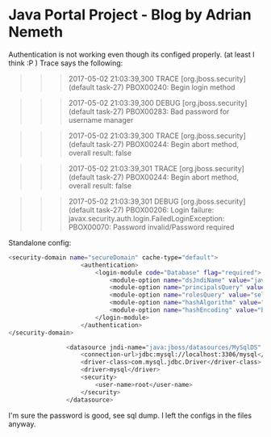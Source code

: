 # Java Portal Project - Blog by Adrian Nemeth

Authentication is not working even though its configed properly. (at least I think :P ) Trace says the following: 

>>> 2017-05-02 21:03:39,300 TRACE [org.jboss.security] (default task-27) PBOX00240: Begin login method

>>> 2017-05-02 21:03:39,300 DEBUG [org.jboss.security] (default task-27) PBOX00283: Bad password for username manager

>>> 2017-05-02 21:03:39,300 TRACE [org.jboss.security] (default task-27) PBOX00244: Begin abort method, overall result: false

>>> 2017-05-02 21:03:39,301 TRACE [org.jboss.security] (default task-27) PBOX00244: Begin abort method, overall result: false

>>> 2017-05-02 21:03:39,301 DEBUG [org.jboss.security] (default task-27) PBOX00206: Login failure: javax.security.auth.login.FailedLoginException: PBOX00070: Password invalid/Password required

Standalone config:
```sh
<security-domain name="secureDomain" cache-type="default">
                    <authentication>
                        <login-module code="Database" flag="required">
                            <module-option name="dsJndiName" value="java:jboss/datasources/MySqlDS"/>
                            <module-option name="principalsQuery" value="select passwd from users where username=?"/>
                            <module-option name="rolesQuery" value="select role, 'Roles' from userroles where username=?"/>
                            <module-option name="hashAlgorithm" value="SHA-256"/>
                            <module-option name="hashEncoding" value="base64"/>
                        </login-module>
                    </authentication>
</security-domain>
```

```sh
                <datasource jndi-name="java:jboss/datasources/MySqlDS" pool-name="MySqlDS" enabled="true" use-ccm="true">
                    <connection-url>jdbc:mysql://localhost:3306/mysql</connection-url>
                    <driver-class>com.mysql.jdbc.Driver</driver-class>
                    <driver>mysql</driver>
                    <security>
                        <user-name>root</user-name>
                    </security>
                </datasource>
```

I'm sure the password is good, see sql dump. I left the configs in the files anyway.
